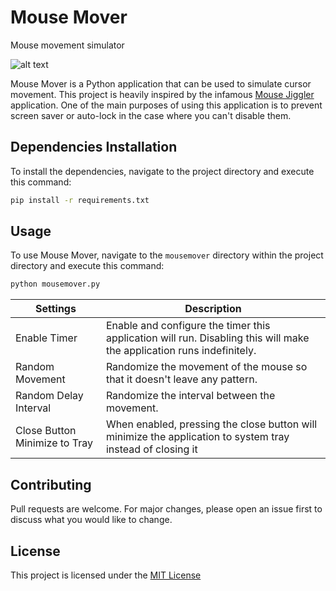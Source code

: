 # Mouse Mover

Mouse movement simulator  

![alt text](https://i.imgur.com/NRVNYZA.png)  

Mouse Mover is a Python application that can be used to simulate cursor movement. This project is heavily inspired by the infamous [Mouse Jiggler](https://mouse-jiggler.en.uptodown.com/windows) application. One of the main purposes of using this application is to prevent screen saver or auto-lock in the case where you can't disable them.

## Dependencies Installation

To install the dependencies, navigate to the project directory and execute this command:

```bash
pip install -r requirements.txt
```

## Usage

To use Mouse  Mover, navigate to the `mousemover` directory within the project directory and execute this command:
```bash
python mousemover.py
```
| Settings | Description |
|----------|-------------|
|Enable Timer | Enable and configure the timer this application will run. Disabling this will make the application runs indefinitely. |
| Random Movement | Randomize the movement of the mouse so that it doesn't leave any pattern.
| Random Delay Interval | Randomize the interval between the movement.
| Close Button Minimize to Tray | When enabled, pressing the close button will minimize the application to system tray instead of closing it |



## Contributing
Pull requests are welcome. For major changes, please open an issue first to discuss what you would like to change.

## License
This project is licensed under the [MIT License](https://choosealicense.com/licenses/mit/)